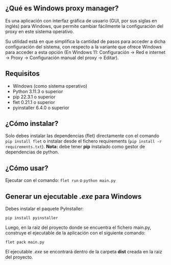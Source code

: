 ## ¿Qué es Windows proxy manager?

Es una aplicación con interfaz gráfica de usuario (GUI, por sus siglas en inglés) para Windows, que permite cambiar fácilmente la configuración del proxy en este sistema operativo.

Su utilidad está en que simplifica la cantidad de pasos para acceder a dicha configuración del sistema, con respecto a la variante que ofrece Windows para acceder a esta opción (En Windows 11: Configuración -> Red e internet -> Proxy -> Configuración manual del proxy -> Editar).

## Requisitos
- Windows (como sistema operativo)
- Python 3.11.3 o superior
- pip 22.3.1 o superior
- flet 0.21.1 o superior
- pyinstaller 6.4.0 o superior

## ¿Cómo instalar?
Solo debes instalar las dependencias (flet) directamente con el comando ```pip install flet``` o instalar desde el fichero requirements (```pip install -r requirements.txt```).
**Nota:** debe tener **pip** instalado como gestor de dependencias de python.

## ¿Cómo usar?

Ejecutar con el comando:
```flet run``` o ```python main.py```

## Generar un ejecutable _.exe_ para Windows

Debes instalar el paquete PyInstaller:

```pip install pyinstaller```

Luego, en la raiz del proyecto donde se encuentra el fichero main.py, construye el ejecutable de la aplicación con el siguiente comando:

```flet pack main.py```

El ejecutable _.exe_ se encontrará dentro de la carpeta **dist** creada en la raiz del proyecto.